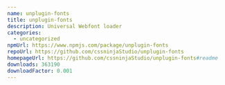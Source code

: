 ```yaml
---
name: unplugin-fonts
title: unplugin-fonts
description: Universal Webfont loader
categories:
  - uncategorized
npmUrl: https://www.npmjs.com/package/unplugin-fonts
repoUrl: https://github.com/cssninjaStudio/unplugin-fonts
homepageUrl: https://github.com/cssninjaStudio/unplugin-fonts#readme
downloads: 363190
downloadFactor: 0.001
---
```

